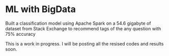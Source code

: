# ML with BigData

Built a classification model using Apache Spark on a 54.6 gigabyte of dataset from Stack Exchange to recommend tags of the any question with 75% accuracy

This is a work in progress. I will be posting all the resised codes and results soon. 
